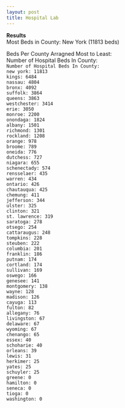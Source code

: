 ```yaml
---
layout: post
title: Hospital Lab
---
```

**Results**  
Most Beds in County: New York (11813 beds)  

Beds Per County Arragned Most to Least:  
Number of Hospital Beds In County:  
`Number of Hospital Beds In County:`  
`new york: 11813`  
`kings: 6484`  
`nassau: 4804`  
`bronx: 4092`  
`suffolk: 3864`  
`queens: 3863`  
`westchester: 3414`  
`erie: 3050`  
`monroe: 2200`  
`onondaga: 1824`  
`albany: 1501`  
`richmond: 1301`  
`rockland: 1208`  
`orange: 978`  
`broome: 789`  
`oneida: 776`  
`dutchess: 727`  
`niagara: 655`  
`schenectady: 574`  
`rensselaer: 435`  
`warren: 434`  
`ontario: 426`  
`chautauqua: 425`  
`chemung: 411`  
`jefferson: 344`  
`ulster: 325`  
`clinton: 321`  
`st. lawrence: 319`  
`saratoga: 278`  
`otsego: 254`  
`cattaraugus: 248`  
`tompkins: 228`  
`steuben: 222`  
`columbia: 201`  
`franklin: 186`  
`putnam: 174`  
`cortland: 174`  
`sullivan: 169`  
`oswego: 166`  
`genesee: 141`  
`montgomery: 138`  
`wayne: 128`  
`madison: 126`  
`cayuga: 113`  
`fulton: 82`  
`allegany: 76`  
`livingston: 67`  
`delaware: 67`  
`wyoming: 67`  
`chenango: 65`  
`essex: 40`  
`schoharie: 40`  
`orleans: 39`  
`lewis: 31`  
`herkimer: 25`  
`yates: 25`  
`schuyler: 25`  
`greene: 0`  
`hamilton: 0`  
`seneca: 0`  
`tioga: 0`  
`washington: 0`  
